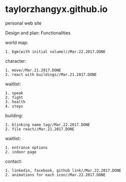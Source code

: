 # taylorzhangyx.github.io
personal web site

Design and plan: Functionalities

world map:

	1. bgm(with initial volume)//Mar.22.2017.DONE

character:

	1. move//Mar.21.2017.DONE
	2. react with buildings//Mar.21.2017.DONE
  
waitlist:

	1. speak
	2. fight
	3. health
	4. steps

building:

	1. blinking name tag//Mar.22.2017.DONE
	2. file react//Mar.21.2017.DONE

waitlist:

	1. entrance options
	2. indoor page

contact:

	1. linkedin, facebook, github link//Mar.22.2017.DONE
	2. animations for each icon//Mar.22.2017.DONE
	
	
